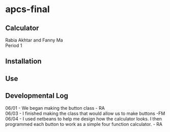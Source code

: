 # apcs-final
Calculator 
------
Rabia Akhtar and Fanny Ma <br>
Period 1<br>



Installation 
---------


Use
----




Developmental Log 
-------
06/01 - We began making the button class - RA <br>
06/03 - I finished making the class that would allow us to make buttons -FM <br>
06/04 - I used netbeans to help me design how the calculator looks. I then programmed each button to work as a simple four function calculator. - RA <br>
